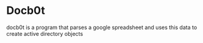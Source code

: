 Docb0t
======
docb0t is a program that parses a google spreadsheet and uses this data to create active directory objects 
